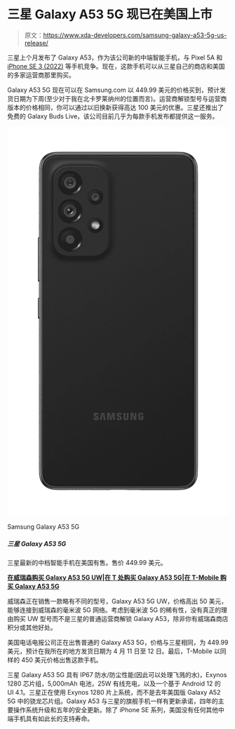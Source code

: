 # 三星 Galaxy A53 5G 现已在美国上市

> 原文：<https://www.xda-developers.com/samsung-galaxy-a53-5g-us-release/>

三星上个月发布了 Galaxy A53，作为该公司新的中端智能手机，与 Pixel 5A 和 [iPhone SE 3 (2022)](https://www.xda-developers.com/apple-iphone-se-3-review/) 等手机竞争。现在，这款手机可以从三星自己的商店和美国的多家运营商那里购买。

Galaxy A53 5G 现在可以在 Samsung.com 以 449.99 美元的价格买到，预计发货日期为下周(至少对于我在北卡罗莱纳州的位置而言)。运营商解锁型号与运营商版本的价格相同，你可以通过以旧换新获得高达 100 美元的优惠。三星还推出了免费的 Galaxy Buds Live，该公司目前几乎为每款手机发布都提供这一服务。

 <picture>![The Galaxy A53 5G is a capable mid-range phone that offers a vibrant display, a solid main camera, and long lasting battery life. ](img/004ef31f5a17202c4d375cd0c792b0f6.png)</picture> 

Samsung Galaxy A53 5G

##### 三星 Galaxy A53 5G

三星最新的中档智能手机在美国有售。售价 449.99 美元。

**[在威瑞森购买 Galaxy A53 5G UW](https://www.anrdoezrs.net/links/100122946/type/dlg/sid/UUxdaUeUpU40703/https://www.verizon.com/smartphones/samsung-galaxy-a53-5g-uw/?sku=sku5290010)|****[在 T 处购买 Galaxy A53 5G](https://www.anrdoezrs.net/links/100122946/type/dlg/sid/UUxdaUeUpU40703/https://www.att.com/buy/phones/samsung-galaxy-a53-5g-128gb-awesome-black.html)|****[在 T-Mobile 购买 Galaxy A53 5G](https://www.t-mobile.com/cell-phone/samsung-galaxy-a53-5g?sku=610214674036)**

威瑞森正在销售一款略有不同的型号，Galaxy A53 5G UW，价格高出 50 美元，能够连接到威瑞森的毫米波 5G 网络。考虑到毫米波 5G 的稀有性，没有真正的理由购买 UW 型号而不是三星的普通运营商解锁 Galaxy A53，除非你有威瑞森商店积分或其他好处。

美国电话电报公司正在出售普通的 Galaxy A53 5G，价格与三星相同，为 449.99 美元，预计在我所在的地方发货日期为 4 月 11 日至 12 日。最后，T-Mobile 以同样的 450 美元价格出售这款手机。

三星 Galaxy A53 5G 具有 IP67 防水/防尘性能(因此可以处理飞溅的水)，Exynos 1280 芯片组，5,000mAh 电池，25W 有线充电，以及一个基于 Android 12 的 UI 4.1。三星正在使用 Exynos 1280 片上系统，而不是去年美国版 Galaxy A52 5G 中的骁龙芯片组。Galaxy A53 与三星的旗舰手机一样有更新承诺，四年的主要操作系统升级和五年的安全更新。除了 iPhone SE 系列，美国没有任何其他中端手机具有如此长的支持寿命。